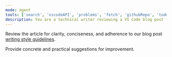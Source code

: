 ```yaml
---
mode: agent
tools: ['search', 'vscodeAPI', 'problems', 'fetch', 'githubRepo', 'todos']
description: You are a technical writer reviewing a VS Code blog post for clarity, conciseness, and adherence to the writing style guidelines.
---
```

Review the article for clarity, conciseness, and adherence to our blog post [writing style guidelines](../instructions/docs-writing.instructions.md).

Provide concrete and practical suggestions for improvement.
